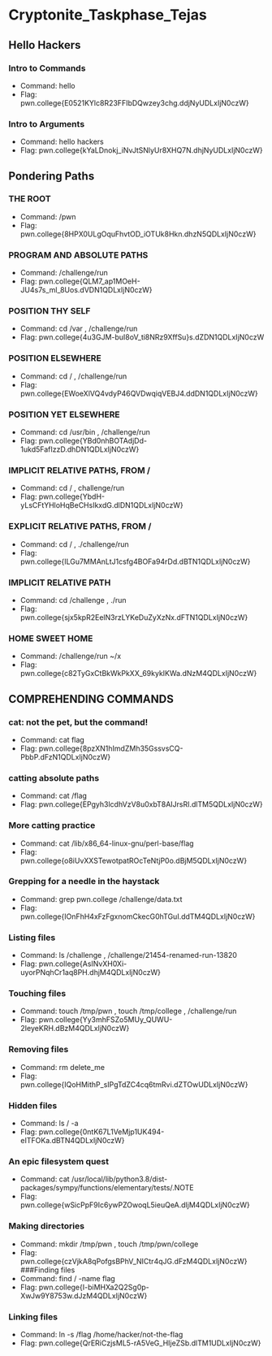 # Cryptonite_Taskphase_Tejas
## Hello Hackers
### Intro to Commands
- Command: hello
- Flag: pwn.college{E0521KYlc8R23FFIbDQwzey3chg.ddjNyUDLxIjN0czW}
### Intro to Arguments
- Command: hello hackers
- Flag: pwn.college{kYaLDnokj_iNvJtSNlyUr8XHQ7N.dhjNyUDLxIjN0czW} 
## Pondering Paths
### THE ROOT
- Command: /pwn
- Flag:  pwn.college{8HPX0ULgOquFhvtOD_iOTUk8Hkn.dhzN5QDLxIjN0czW}
### PROGRAM AND ABSOLUTE PATHS
- Command: /challenge/run
- Flag:  pwn.college{QLM7_ap1MOeH-JU4s7s_ml_8Uos.dVDN1QDLxIjN0czW}
### POSITION THY SELF
- Command: cd /var , /challenge/run
- Flag:  pwn.college{4u3GJM-buI8oV_ti8NRz9XffSu}s.dZDN1QDLxIjN0czW
### POSITION ELSEWHERE
- Command: cd / , /challenge/run
- Flag:  pwn.college{EWoeXlVQ4vdyP46QVDwqiqVEBJ4.ddDN1QDLxIjN0czW}
### POSITION YET ELSEWHERE
- Command: cd /usr/bin , /challenge/run
- Flag:  pwn.college{YBd0nhBOTAdjDd-1ukd5FafIzzD.dhDN1QDLxIjN0czW}
### IMPLICIT RELATIVE PATHS, FROM /
- Command: cd / , challenge/run
- Flag:   pwn.college{YbdH-yLsCFtYHloHqBeCHsIkxdG.dlDN1QDLxIjN0czW}
### EXPLICIT RELATIVE PATHS, FROM /
- Command: cd / , ./challenge/run
- Flag:   pwn.college{ILGu7MMAnLtJ1csfg4BOFa94rDd.dBTN1QDLxIjN0czW}
### IMPLICIT RELATIVE PATH
- Command: cd /challenge , ./run
- Flag:   pwn.college{sjx5kpR2EelN3rzLYKeDuZyXzNx.dFTN1QDLxIjN0czW}
### HOME SWEET HOME
- Command: /challenge/run ~/x
- Flag:   pwn.college{c82TyGxCtBkWkPkXX_69kykIKWa.dNzM4QDLxIjN0czW}
## COMPREHENDING COMMANDS
### cat: not the pet, but the command!
- Command: cat flag
- Flag: pwn.college{8pzXN1hImdZMh35GssvsCQ-PbbP.dFzN1QDLxIjN0czW}
### catting absolute paths
- Command: cat /flag
- Flag: pwn.college{EPgyh3lcdhVzV8u0xbT8AIJrsRI.dlTM5QDLxIjN0czW}
### More catting practice
- Command:  cat /lib/x86_64-linux-gnu/perl-base/flag
- Flag:  pwn.college{o8iUvXXSTewotpatROcTeNtjP0o.dBjM5QDLxIjN0czW}
### Grepping for a needle in the haystack
- Command: grep pwn.college /challenge/data.txt
- Flag: pwn.college{IOnFhH4xFzFgxnomCkecG0hTGuI.ddTM4QDLxIjN0czW}
### Listing files
- Command: ls /challenge  ,  /challenge/21454-renamed-run-13820
- Flag: pwn.college{AsINvXH0Xi-uyorPNqhCr1aq8PH.dhjM4QDLxIjN0czW}
### Touching files
- Command: touch /tmp/pwn , touch /tmp/college , /challenge/run
- Flag: pwn.college{Yy3mhFSZo5MUy_QUWU-2IeyeKRH.dBzM4QDLxIjN0czW}
### Removing files
- Command: rm delete_me
- Flag: pwn.college{IQoHMithP_sIPgTdZC4cq6tmRvi.dZTOwUDLxIjN0czW}
### Hidden files
- Command: ls / -a
- Flag: pwn.college{0ntK67L1VeMjp1UK494-eITFOKa.dBTN4QDLxIjN0czW}
### An epic filesystem quest
- Command: cat /usr/local/lib/python3.8/dist-packages/sympy/functions/elementary/tests/.NOTE
- Flag: pwn.college{wSicPpF9Ic6ywPZOwoqL5ieuQeA.dljM4QDLxIjN0czW}
### Making directories
- Command: mkdir /tmp/pwn , touch /tmp/pwn/college
- Flag: pwn.college{czVjkA8qPofgsBPhV_NICtr4qJG.dFzM4QDLxIjN0czW}
###Finding files
- Command: find / -name flag
- Flag: pwn.college{I-biMHXa2Q2Sg0p-XwJw9Y8753w.dJzM4QDLxIjN0czW} 
### Linking files
- Command: ln -s /flag /home/hacker/not-the-flag
- Flag: pwn.college{QrERiCzjsML5-rA5VeG_HIjeZSb.dlTM1UDLxIjN0czW}
